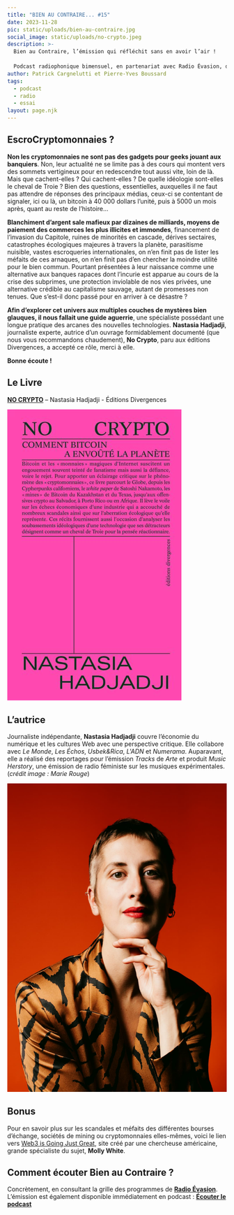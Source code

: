 ```yaml
---
title: "BIEN AU CONTRAIRE... #15"
date: 2023-11-28
pic: static/uploads/bien-au-contraire.jpg
social_image: static/uploads/no-crypto.jpeg
description: >-
  Bien au Contraire, l’émission qui réfléchit sans en avoir l’air !

  Podcast radiophonique bimensuel, en partenariat avec Radio Évasion, dans laquelle un livre, roman, essai, pamphlet, sert de base à l'exploration d'un sujet de société. Nourrir la réflexion et proposer des points de vue spécifiques sur les thèmes les plus divers sont les deux ambitions de ces émissions.
author: Patrick Cargnelutti et Pierre-Yves Boussard
tags:
  - podcast
  - radio
  - essai
layout: page.njk
---
```

## EscroCryptomonnaies ?

**Non les cryptomonnaies ne sont pas des gadgets pour geeks jouant aux banquiers**. Non, leur actualité ne se limite pas à des cours qui montent vers des sommets vertigineux pour en redescendre tout aussi vite, loin de là. Mais que cachent-elles ? Qui cachent-elles ? De quelle idéologie sont-elles le cheval de Troie ? Bien des questions, essentielles, auxquelles il ne faut pas attendre de réponses des principaux médias, ceux-ci se contentant de signaler, ici ou là, un bitcoin à 40 000 dollars l’unité, puis à 5000 un mois après, quant au reste de l’histoire…

**Blanchiment d’argent sale mafieux par dizaines de milliards, moyens de paiement des commerces les plus illicites et immondes**, financement de l’invasion du Capitole, ruines de minorités en cascade, dérives sectaires, catastrophes écologiques majeures à travers la planète, parasitisme nuisible, vastes escroqueries internationales, on n’en finit pas de lister les méfaits de ces arnaques, on n’en finit pas d’en chercher la moindre utilité pour le bien commun. Pourtant présentées à leur naissance comme une alternative aux banques rapaces dont l’incurie est apparue au cours de la crise des subprimes, une protection inviolable de nos vies privées, une alternative crédible au capitalisme sauvage, autant de promesses non tenues. Que s’est-il donc passé pour en arriver à ce désastre ?

**Afin d’explorer cet univers aux multiples couches de mystères bien glauques, il nous fallait une guide aguerrie**, une spécialiste possédant une longue pratique des arcanes des nouvelles technologies. **Nastasia Hadjadji**, journaliste experte, autrice d’un ouvrage formidablement documenté (que nous vous recommandons chaudement), **No Crypto**, paru aux éditions Divergences, a accepté ce rôle, merci à elle. 

**Bonne écoute !**

## Le Livre

**[NO CRYPTO](https://www.editionsdivergences.com/livre/no-crypto-ideologie-et-populisme-au-royaume-des-cryptomonnaies)** – Nastasia Hadjadji - Éditions Divergences

![Fond de couverture fuschia. Titre en caractères gras noir, au centre, en haut. En-dessous, sous-titre en caractères plus petits, noirs : Comment bitcoin a envouter la planète. Nom de l'autrice, caractères gras noir tout en bas.](static/uploads/no-crypto.jpeg "No Crypto")

## L’autrice

Journaliste indépendante, **Nastasia Hadjadji** couvre l’économie du numérique et les cultures Web avec une perspective critique. Elle collabore avec *Le Monde*, *Les Échos*, *Usbek&Rica*, *L'ADN* et *Numerama*. Auparavant, elle a réalisé des reportages pour l’émission *Tracks* de *Arte* et produit *Music Herstory*, une émission de radio féministe sur les musiques expérimentales. (*crédit image : Marie Rouge*)

![](static/uploads/nastasia-hadjadji.jpg "Nastasia Hadjadji")

## Bonus

Pour en savoir plus sur les scandales et méfaits des différentes bourses d’échange, sociétés de mining ou cryptomonnaies elles-mêmes, voici le lien vers [Web3 is Going Just Great](https://web3isgoinggreat.com/), site créé par une chercheuse américaine, grande spécialiste du sujet, **Molly White**.

## Comment écouter Bien au Contraire ?

Concrètement, en consultant la grille des programmes de **[Radio Évasion](https://www.radioevasion.net/)**. L’émission est également disponible immédiatement en podcast : **[Écouter le podcast](https://www.radioevasion.net/actu/bac-crypto/)**
